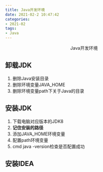 ```yaml
---
title: Java开发环境
date: 2021-02-2 10:47:42
categories:
- 2021-02
tags:
- Java
---
```


<center>Java开发环境</center>

<!-- more -->

## 卸载JDK
1. 删除Java安装目录
2. 删除环境变量JAVA_HOME
3. 删除环境变量path下关于Java的目录

## 安装JDK

1. 下载电脑对应版本的JDK8
2. **记住安装的路径**
3. 添加JAVA_HOME环境变量
4. 配置path环境变量
5. cmd  java -version检查是否配置成功

## 安装IDEA
